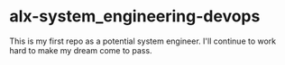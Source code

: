 # alx-system_engineering-devops
This is my first repo as a potential system engineer.
I'll continue to work hard to make my dream come to pass.
